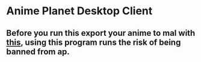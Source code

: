 # Anime Planet Desktop Client
## Before you run this export your anime to mal with [this](https://github.com/SalamanderSandwich/ap2mal/), using this program runs the risk of being banned from ap.

